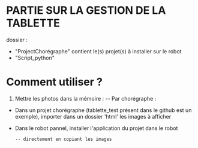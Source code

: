 # PARTIE SUR LA GESTION DE LA TABLETTE
dossier :
  - "ProjectChorégraphe" contient le(s) projet(s) à installer sur le robot 
  - "Script_python"  
  
# Comment utiliser ?
1. Mettre les photos dans la mémoire :
      -- Par chorégraphe :
- Dans un projet chorégraphe (tablette_test présent dans le github est un exemple), importer dans un dossier 'html' les images à afficher
- Dans le robot pannel, installer l'application du projet dans le robot
          
      -- directement en copiant les images
  
